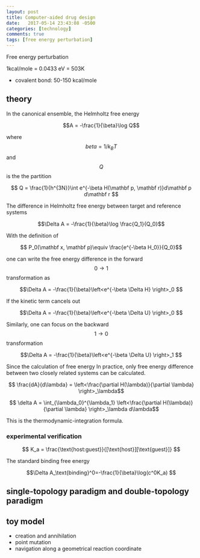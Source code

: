 ```yaml
---
layout: post
title: Computer-aided drug design 
date:   2017-05-14 23:43:08 -0500
categories: [technology]
comments: true
tags: [free energy perturbation]
---
```


Free energy perturbation

1kcal/mole = 0.0433 eV = 503K

* covalent bond: 50-150 kcal/mole

## theory

In the canonical ensemble, the Helmholtz free energy 

$$A = -\frac{1}{\beta}\log Q$$ 

where $$beta=1/k_BT$$ and $$Q$$ is the the partition

$$ Q = \frac{1}{h^{3N}}\int e^{-\beta H(\mathbf p, \mathbf r)}d\mathbf p d\mathbf r $$

The difference in Helmholtz free energy  between target and reference systems

$$\Delta A = -\frac{1}{\beta}\log \frac{Q_1}{Q_0}$$

With the definition of 

$$ P_0(\mathbf x, \mathbf p)\equiv \frac{e^{-\beta H_0}}{Q_0}$$

one can write the free energy difference in the forward $$0\rightarrow 1$$ transformation as

$$\Delta A = -\frac{1}{\beta}\left<e^{-\beta \Delta H} \right>_0 $$

If the kinetic term cancels out

$$\Delta A = -\frac{1}{\beta}\left<e^{-\beta \Delta U} \right>_0 $$

Similarly, one can focus on the backward $$1\rightarrow0$$ transformation

$$\Delta A = -\frac{1}{\beta}\left<e^{-\beta \Delta U} \right>_1 $$

Since the calculation of free energy 
In practice, only free energy difference between two closely related systems can be calculated.

$$ \frac{dA}{d\lambda} = \left<\frac{\partial H(\lambda)}{\partial \lambda} \right>_\lambda$$

$$ \delta A = \int_{\lambda_0}^{\lambda_1} \left<\frac{\partial H(\lambda)}{\partial \lambda} \right>_\lambda d\lambda$$

This is the thermodynamic-integration formula.

### experimental verification

$$ K_a = \frac{\text{host:guest}}{[\text{host}][\text{guest}]} $$

The standard binding free energy

$$\Delta A_\text{binding}^0=-\frac{1}{\beta}\log(c^0K_a) $$


## single-topology paradigm and double-topology paradigm

## toy model

* creation and annihilation
* point mutation
* navigation along a geometrical reaction coordinate


